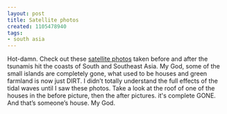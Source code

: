```yaml
---
layout: post
title: Satellite photos
created: 1105478940
tags:
- south asia
---
```

Hot-damn. Check out these [satellite photos](http://homepage.mac.com/demark/tsunami/1.html) taken before and after the tsunamis hit the coasts of South and Southeast Asia. My God, some of the small islands are completely gone, what used to be houses and green farmland is now just DIRT. I didn’t totally understand the full effects of the tidal waves until I saw these photos. Take a look at the roof of one of the houses in the before picture, then the after pictures. it's complete GONE. And that’s someone’s house. My God.
